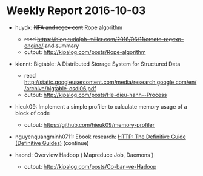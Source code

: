 # Weekly Report 2016-10-03
- huydx: ~~NFA and regex cont~~ Rope algorithm
  - ~~read https://blog.rudolph-miller.com/2016/06/11/create-regexp-engine/ and summary~~
  - output: http://kipalog.com/posts/Rope-algorithm
- kiennt: Bigtable: A Distributed Storage System for Structured Data
  - read http://static.googleusercontent.com/media/research.google.com/en//archive/bigtable-osdi06.pdf
  - output: http://kipalog.com/posts/He-dieu-hanh--Process
- hieuk09: Implement a simple profiler to calculate memory usage of a block of code
  - output: https://github.com/hieuk09/memory-profiler
- nguyenquangminh0711: Ebook research: [HTTP: The Definitive Guide (Definitive Guides)](https://www.amazon.com/HTTP-Definitive-Guide-Guides/dp/1565925092/ref=sr_1_1?ie=UTF8&qid=1474426868&sr=8-1&keywords=http+the+definitive+guide) (continue)
 
- haond: Overview Hadoop ( Mapreduce Job, Daemons )
  - output: http://kipalog.com/posts/Co-ban-ve-Hadoop
